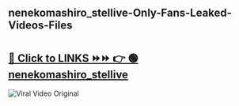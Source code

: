 
 ## nenekomashiro_stellive-Only-Fans-Leaked-Videos-Files

# <h2><a href="https://mediaupload.pro?nenekomashiro_stellive">🔗 Click to LINKS ⏩⏩ 👉 🟢 nenekomashiro_stellive </a></h2>

<a href="https://mediaupload.pro?nenekomashiro_stellive" rel="nofollow" data-target="animated-image.originalLink"><img src="https://i.ibb.co.com/xMMVF88/686577567.gif" alt="Viral Video Original" style="max-width: 100%; display: inline-block;" data-target="animated-image.originalImage"></a>